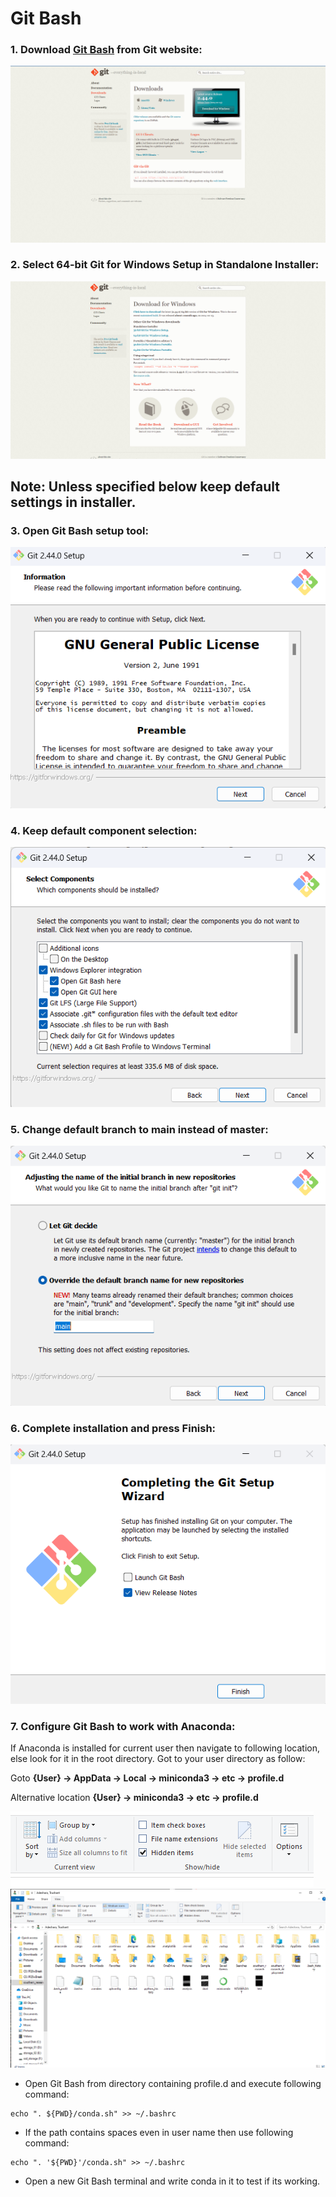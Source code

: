 # Git Bash

### 1. Download [Git Bash](https://git-scm.com/download/win) from Git website:
![](../assets/git_bash_download.png)

### 2. Select **64-bit** Git for Windows Setup in **Standalone Installer**:
![](../assets/git_bash_version_selection.png)

## Note: Unless specified below keep default settings in installer.

### 3. Open Git Bash setup tool:
![](../assets/gitbash_license.png)

### 4. Keep default component selection:
![](../assets/gitbash_component_selection.png)

### 5. Change default branch to main instead of master:
![](../assets/gitbash_default_branch.png)

### 6. Complete installation and press Finish:
![](../assets/gitbash_setup_complete.png)

### 7. Configure Git Bash to work with Anaconda:
 If Anaconda is installed for current user then navigate to following location, else look for it in the root directory. Got to your user directory as follow:

Goto **{User} -> AppData -> Local -> miniconda3 -> etc -> profile.d** 

Alternative location **{User} -> miniconda3 -> etc -> profile.d**

![](../assets/git_bash_toggle.png)
![](../assets/git_bash_hidden.png)


- Open Git Bash from directory containing profile.d and execute following command:
```
echo ". ${PWD}/conda.sh" >> ~/.bashrc
```

- If the path contains spaces even in user name then use following command:
```
echo ". '${PWD}'/conda.sh" >> ~/.bashrc
```

- Open a new Git Bash terminal and write conda in it to test if its working.
